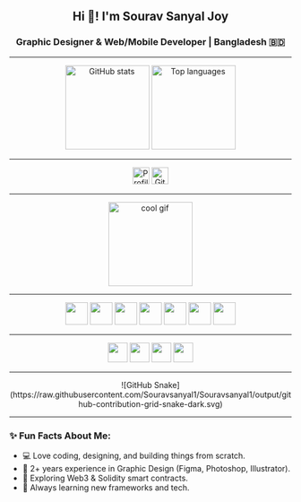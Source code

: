 <h2 align="center">Hi 👋! I'm Sourav Sanyal Joy</h2>
<h3 align="center">Graphic Designer & Web/Mobile Developer | Bangladesh 🇧🇩</h3>

---

<div align="center">
  <!-- GitHub Stats -->
  <img src="https://github-readme-stats.vercel.app/api?username=Souravsanyal1&show_icons=true&theme=dracula&hide_border=false&count_private=true" height="150" alt="GitHub stats" />
  
  <!-- Top Languages -->
  <img src="https://github-readme-stats.vercel.app/api/top-langs/?username=Souravsanyal1&layout=compact&langs_count=6&theme=dracula&hide_border=false" height="150" alt="Top languages" />
</div>

---

<div align="center">
  <!-- Profile Views -->
  <img src="https://komarev.com/ghpvc/?username=Souravsanyal1&color=blue&style=for-the-badge" height="30" alt="Profile views" />
  
  <!-- GitHub Streak -->
  <img src="https://github-readme-streak-stats.herokuapp.com/?user=Souravsanyal1&theme=dracula" height="30" alt="GitHub streak" />
</div>

---

<div align="center">
  <img src="https://i.imgflip.com/65efzo.gif" height="150" alt="cool gif" />
</div>

---

<div align="center">
  <!-- Tech Stack -->
  <img src="https://cdn.jsdelivr.net/gh/devicons/devicon/icons/html5/html5-original.svg" height="40" />
  <img src="https://cdn.jsdelivr.net/gh/devicons/devicon/icons/css3/css3-original.svg" height="40" />
  <img src="https://cdn.jsdelivr.net/gh/devicons/devicon/icons/javascript/javascript-original.svg" height="40" />
  <img src="https://cdn.jsdelivr.net/gh/devicons/devicon/icons/python/python-original.svg" height="40" />
  <img src="https://cdn.jsdelivr.net/gh/devicons/devicon/icons/solidity/solidity-original.svg" height="40" />
  <img src="https://cdn.jsdelivr.net/gh/devicons/devicon/icons/flutter/flutter-original.svg" height="40" />
  <img src="https://cdn.jsdelivr.net/gh/devicons/devicon/icons/figma/figma-original.svg" height="40" />
</div>

---

<div align="center">
  <!-- Contact -->
  <a href="mailto:joysanyal1999@gmail.com"><img src="https://img.shields.io/badge/Gmail-D14836?style=for-the-badge&logo=gmail&logoColor=white" height="35" /></a>
  <a href="https://www.linkedin.com/in/souravsanyaljoy" target="_blank"><img src="https://img.shields.io/badge/LinkedIn-0077B5?style=for-the-badge&logo=linkedin&logoColor=white" height="35" /></a>
  <a href="https://www.instagram.com/souravsanyaljoy" target="_blank"><img src="https://img.shields.io/badge/Instagram-E4405F?style=for-the-badge&logo=instagram&logoColor=white" height="35" /></a>
  <a href="https://twitter.com/souravsanyal" target="_blank"><img src="https://img.shields.io/badge/Twitter-1DA1F2?style=for-the-badge&logo=twitter&logoColor=white" height="35" /></a>
</div>

---

<div align="center">
  <!-- GitHub Contribution Snake -->
  ![GitHub Snake](https://raw.githubusercontent.com/Souravsanyal1/Souravsanyal1/output/github-contribution-grid-snake-dark.svg)
</div>

---

### ✨ Fun Facts About Me:
- 💻 Love coding, designing, and building things from scratch.
- 🎨 2+ years experience in Graphic Design (Figma, Photoshop, Illustrator).
- 🔗 Exploring Web3 & Solidity smart contracts.
- 🌱 Always learning new frameworks and tech.


